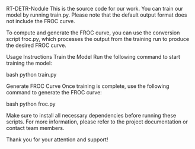 RT-DETR-Nodule
This is the source code for our work. You can train our model by running train.py. Please note that the default output format does not include the FROC curve.

To compute and generate the FROC curve, you can use the conversion script froc.py, which processes the output from the training run to produce the desired FROC curve.

Usage Instructions
Train the Model
Run the following command to start training the model:

bash
python train.py  

Generate FROC Curve
Once training is complete, use the following command to generate the FROC curve:

bash
python froc.py  

Make sure to install all necessary dependencies before running these scripts. For more information, please refer to the project documentation or contact team members.

Thank you for your attention and support!
